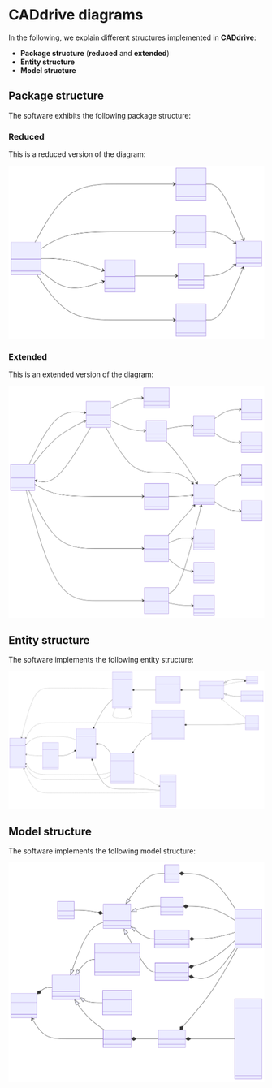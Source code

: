 # CADdrive diagrams

In the following, we explain different structures implemented in **CADdrive**:

- **Package structure** (**reduced** and **extended**)
- **Entity structure**
- **Model structure**

## Package structure

The software exhibits the following package structure:

### Reduced

This is a reduced version of the diagram:

![Modules](../images/diagrams/packages-reduced.svg)

### Extended

This is an extended version of the diagram:

![Modules](../images/diagrams/packages-extended.svg)

## Entity structure

The software implements the following entity structure:

![Entities](../images/diagrams/entities.svg)

## Model structure

The software implements the following model structure:

![Models](../images/diagrams/ldraw-model.svg)
